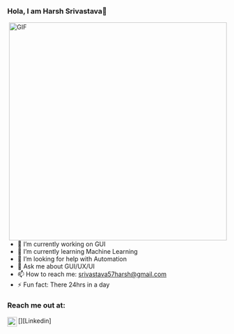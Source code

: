 ### Hola, I am Harsh Srivastava👋

 <img align="right" align ="top" alt="GIF" src="https://media4.giphy.com/media/RN8FdaB6T1bkkI5n4I/giphy.gif?cid=ecf05e47wv3shm26jrkxe6atw6ur0l825w2tl78ymc88s1bh&rid=giphy.gif&ct=s" width="500" height="500" />

- 🔭 I’m currently working on GUI
- 🌱 I’m currently learning Machine Learning
- 🤔 I’m looking for help with Automation
- 💬 Ask me about GUI/UX/UI
- 📫 How to reach me: srivastava57harsh@gmail.com
- ⚡ Fun fact: There 24hrs in a day

### Reach me out at:
[<img align="left" alt="holisitc_developer | LinkedIn" width="22px" src="https://encrypted-tbn0.gstatic.com/images?q=tbn:ANd9GcTIhnk_un2NtyuDXHVwPOsZFHNA-mSBDyKysQ&usqp=CAU" />][Linkedin] 

<br/>
